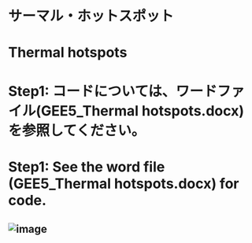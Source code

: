 # サーマル・ホットスポット
# Thermal hotspots
# Step1: コードについては、ワードファイル(GEE5_Thermal hotspots.docx)を参照してください。
# Step1: See the word file (GEE5_Thermal hotspots.docx) for code.
![image](https://user-images.githubusercontent.com/87138262/160056848-775a403f-8eb2-48d2-b5c8-ffe203e86855.png)
---

